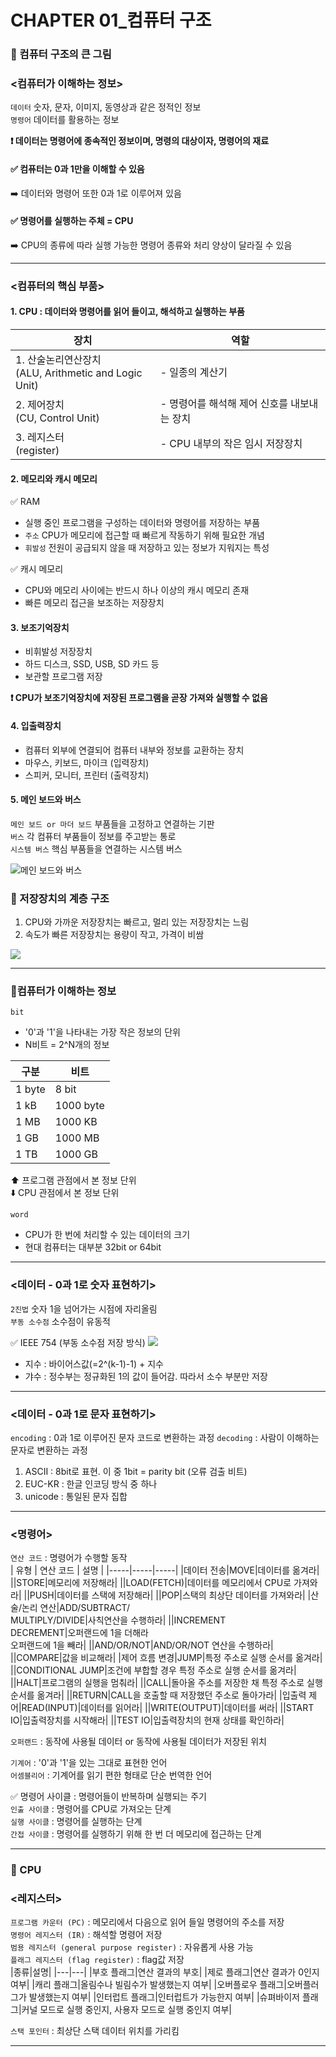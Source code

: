 # CHAPTER 01_컴퓨터 구조
### **💜 컴퓨터 구조의 큰 그림**
### <컴퓨터가 이해하는 정보>

`데이터`
숫자, 문자, 이미지, 동영상과 같은 정적인 정보  
`명령어`
데이터를 활용하는 정보

**❗️ 데이터는 명령어에 종속적인 정보이며, 명령의 대상이자, 명령어의 재료**

#### ✅ 컴퓨터는 0과 1만을 이해할 수 있음   
  ➡️ 데이터와 명령어 또한 0과 1로 이루어져 있음
#### ✅ 명령어를 실행하는 주체 = CPU  
  ➡️ CPU의 종류에 따라 실행 가능한 명령어 종류와 처리 양상이 달라질 수 있음

---

### <컴퓨터의 핵심 부품>

#### 1. CPU : 데이터와 명령어를 읽어 들이고, 해석하고 실행하는 부품
| 장치 | 역할 |
|---|---|
| 1. 산술논리연산장치<br/>(ALU, Arithmetic and Logic Unit) | - 일종의 계산기 |
| 2. 제어장치<br/>(CU, Control Unit) | - 명령어를 해석해 제어 신호를 내보내는 장치 |
| 3. 레지스터<br/>(register) | - CPU 내부의 작은 임시 저장장치 |

#### 2. 메모리와 캐시 메모리
✅ RAM
- 실행 중인 프로그램을 구성하는 데이터와 명령어를 저장하는 부품
- `주소` CPU가 메모리에 접근할 때 빠르게 작동하기 위해 필요한 개념
- `휘발성` 전원이 공급되지 않을 때 저장하고 있는 정보가 지워지는 특성

✅ 캐시 메모리
- CPU와 메모리 사이에는 반드시 하나 이상의 캐시 메모리 존재
- 빠른 메모리 접근을 보조하는 저장장치
#### 3. 보조기억장치
- 비휘발성 저장장치
- 하드 디스크, SSD, USB, SD 카드 등
- 보관할 프로그램 저장   

**❗️ CPU가 보조기억장치에 저장된 프로그램을 곧장 가져와 실행할 수 없음**

#### 4. 입출력장치
- 컴퓨터 외부에 연결되어 컴퓨터 내부와 정보를 교환하는 장치
- 마우스, 키보드, 마이크 (입력장치)
- 스피커, 모니터, 프린터 (출력장치)

#### 5. 메인 보드와 버스
`메인 보드 or 마더 보드` 부품들을 고정하고 연결하는 기판   
`버스` 각 컴퓨터 부품들이 정보를 주고받는 통로   
`시스템 버스` 핵심 부품들을 연결하는 시스템 버스

![메인 보드와 버스](./메인보드와%20버스.png)

### 🙌 저장장치의 계층 구조
1. CPU와 가까운 저장장치는 빠르고, 멀리 있는 저장장치는 느림
2. 속도가 빠른 저장장치는 용량이 작고, 가격이 비쌈

![](./저장장치의%20계층%20구조.png)

---

### **💜컴퓨터가 이해하는 정보**

`bit` 
- '0'과 '1'을 나타내는 가장 작은 정보의 단위
- N비트 = 2^N개의 정보

|구분|비트|
|---|---|
|1 byte|8 bit|
|1 kB|1000 byte|
|1 MB|1000 KB|
|1 GB|1000 MB|
|1 TB|1000 GB|

⬆️ 프로그램 관점에서 본 정보 단위   
⬇️ CPU 관점에서 본 정보 단위

`word`

- CPU가 한 번에 처리할 수 있는 데이터의 크기
- 현대 컴퓨터는 대부분 32bit or 64bit

---

### <데이터 - 0과 1로 숫자 표현하기>
`2진법` 숫자 1을 넘어가는 시점에 자리올림   
`부동 소수점` 소수점이 유동적   

✅ IEEE 754 (부동 소수점 저장 방식)
![](./floatingpoint.png)
- 지수 : 바이어스값(=2^(k-1)-1) + 지수
- 갸수 : 정수부는 정규화된 1의 값이 들어감. 따라서 소수 부분만 저장

---

### <데이터 - 0과 1로 문자 표현하기>
`encoding` : 0과 1로 이루어진 문자 코드로 변환하는 과정
`decoding` : 사람이 이해하는 문자로 변환하는 과정

1. ASCII : 8bit로 표현. 이 중 1bit = parity bit (오류 검출 비트)
2. EUC-KR : 한글 인코딩 방식 중 하나
3. unicode : 통일된 문자 집합 

---

### <명령어>
`연산 코드` : 명령어가 수행할 동작   
| 유형 | 연산 코드 | 설명 |
|-----|-----|-----|
|데이터 전송|MOVE|데이터를 옮겨라|
||STORE|메모리에 저장해라|
||LOAD(FETCH)|데이터를 메모리에서 CPU로 가져와라|
||PUSH|데이터를 스택에 저장해라|
||POP|스택의 최상단 데이터를 가져와라|
|산술/논리 연산|ADD/SUBTRACT/<br/>MULTIPLY/DIVIDE|사칙연산을 수행하라|
||INCREMENT<br/>DECREMENT|오퍼랜드에 1을 더해라<br/>오퍼랜드에 1을 빼라|
||AND/OR/NOT|AND/OR/NOT 연산을 수행하라|
||COMPARE|값을 비교해라|
|제어 흐름 변경|JUMP|특정 주소로 실행 순서를 옮겨라|
||CONDITIONAL JUMP|조건에 부합할 경우 특정 주소로 실행 순서를 옮겨라|
||HALT|프로그램의 실행을 멈춰라|
||CALL|돌아올 주소를 저장한 채 특정 주소로 실행 순서를 옮겨라|
||RETURN|CALL을 호출할 때 저장했던 주소로 돌아가라|
|입출력 제어|READ(INPUT)|데이터를 읽어라|
||WRITE(OUTPUT)|데이터를 써라|
||START IO|입출력장치를 시작해라|
||TEST IO|입출력장치의 현재 상태를 확인하라|

`오퍼랜드` : 동작에 사용될 데이터 or 동작에 사용될 데이터가 저장된 위치


`기계어` : '0'과 '1'을 있는 그대로 표현한 언어   
`어셈블리어` : 기계어를 읽기 편한 형태로 단순 번역한 언어

✅ 명령어 사이클 : 명령어들이 반복하며 실행되는 주기   
`인출 사이클` : 명령어를 CPU로 가져오는 단계   
`실행 사이클` : 명령어를 실행하는 단계   
`간접 사이클` : 명령어를 실행하기 위해 한 번 더 메모리에 접근하는 단계

---

### **💜 CPU**
### <레지스터>
`프로그램 카운터 (PC)` : 메모리에서 다음으로 읽어 들일 명령어의 주소를 저장   
`명령어 레지스터 (IR)` : 해석할 명령어 저장   
`범용 레지스터 (general purpose register)` : 자유롭게 사용 가능  
`플래그 레지스터 (flag register)` : flag값 저장  
|종류|설명|
|---|---|
|부호 플래그|연산 결과의 부호|
|제로 플래그|연산 결과가 0인지 여부|
|캐리 플래그|올림수나 빌림수가 발생했는지 여부|
|오버플로우 플래그|오버플러그가 발생했는지 여부|
|인터럽트 플래그|인터럽트가 가능한지 여부|
|슈펴바이저 플래그|커널 모드로 실행 중인지, 사용자 모드로 실행 중인지 여부|

`스택 포인터` : 최상단 스택 데이터 위치를 가리킴

---
